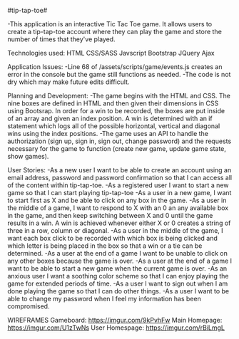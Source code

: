 #tip-tap-toe#

-This application is an interactive Tic Tac Toe game. It allows users to create a tip-tap-toe account where they can play the game and store the number of times that they've played.

Technologies used:
HTML
CSS/SASS
Javscript
Bootstrap
JQuery
Ajax

Application Issues:
-Line 68 of /assets/scripts/game/events.js creates an error in the console but the game still functions as needed.
-The code is not dry which may make future edits difficult.

Planning and Development:
-The game begins with the HTML and CSS. The nine boxes are defined in HTML and then given their dimensions in CSS using Bootsrap. In order for a win to be recorded, the boxes are put inside of an array and given an index position. A win is determined with an if statement which logs all of the possible horizontal, vertical and diagonal wins using the index positions.
-The game uses an API to handle the authorization (sign up, sign in, sign out, change password) and the requests necessary for the game to function (create new game, update game state, show games).

User Stories:
-As a new user I want to be able to create an account using an email address, password and password confirmation so that I can access all of the content within tip-tap-toe.
-As a registered user I want to start a new game so that I can start playing tip-tap-toe
-As a user in a new game, I want to start first as X and be able to click on any box in the game.
-As a user in the middle of a game, I want to respond to X with an 0 an any available box in the game, and then keep switching between X and 0 until the game results in a win. A win is achieved whenever either X or 0 creates a string of three in a row, column or diagonal.
-As a user in the middle of the game, I want each box click to be recorded with which box is being clicked and which letter is being placed in the box so that a win or a tie can be determined.
-As a user at the end of a game I want to be unable to click on any other boxes because the game is over.
-As a user at the end of a game I want to be able to start a new game when the current game is over.
-As an anxious user I want a soothing color scheme so that I can enjoy playing the game for extended periods of time.
-As a user I want to sign out when I am done playing the game so that I can do other things.
-As a user I want to be able to change my password when I feel my information has been compromised.

WIREFRAMES
Gameboard: https://imgur.com/9kPvhFw
Main Homepage: https://imgur.com/U1zTwNs
User Homespage: https://imgur.com/rBiLmgL
